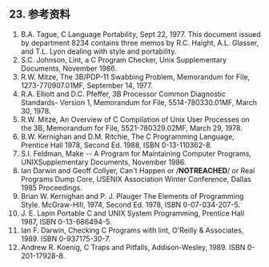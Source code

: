 ## 23. 参考资料 ##
  1. B.A. Tague, C Language Portability, Sept 22, 1977. This document issued by department 8234 contains three memos by R.C. Haight, A.L. Glasser, and T.L. Lyon dealing with style and portability.
  1. S.C. Johnson, Lint, a C Program Checker, Unix Supplementary Documents, November 1986.
  1. R.W. Mitze, The 3B/PDP-11 Swabbing Problem, Memorandum for File, 1273-770907.01MF, September 14, 1977.
  1. R.A. Elliott and D.C. Pfeffer, 3B Processor Common Diagnostic Standards- Version 1, Memorandum for File, 5514-780330.01MF, March 30, 1978.
  1. R.W. Mitze, An Overview of C Compilation of Unix User Processes on the 3B, Memorandum for File, 5521-780329.02MF, March 29, 1978.
  1. B.W. Kernighan and D.M. Ritchie, The C Programming Language, Prentice Hall 1978, Second Ed. 1988, ISBN 0-13-110362-8.
  1. S.I. Feldman, Make -- A Program for Maintaining Computer Programs, UNIXSupplementary Documents, November 1986.
  1. Ian Darwin and Geoff Collyer, Can't Happen or /**NOTREACHED**/ or Real Programs Dump Core, USENIX Association Winter Conference, Dallas 1985 Proceedings.
  1. Brian W. Kernighan and P. J. Plauger The Elements of Programming Style. McGraw-Hill, 1974, Second Ed. 1978, ISBN 0-07-034-207-5.
  1. J. E. Lapin Portable C and UNIX System Programming, Prentice Hall 1987, ISBN 0-13-686494-5.
  1. Ian F. Darwin, Checking C Programs with lint, O'Reilly & Associates, 1989. ISBN 0-937175-30-7.
  1. Andrew R. Koenig, C Traps and Pitfalls, Addison-Wesley, 1989. ISBN 0-201-17928-8.
